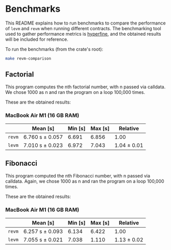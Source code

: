# Benchmarks
This README explains how to run benchmarks to compare the performance of `levm` and `revm` when running different contracts. The benchmarking tool used to gather performance metrics is [hyperfine](https://github.com/sharkdp/hyperfine), and the obtained results will be included for reference.

To run the benchmarks (from the crate's root):
```bash
make revm-comparison
```

## Factorial
This program computes the nth factorial number, with n passed via calldata. We chose 1000 as n and ran the program on a loop 100,000 times.

These are the obtained results:

### MacBook Air M1 (16 GB RAM)
|        |     Mean [s]    | Min [s] | Max [s] |  Relative   |
|--------|-----------------|---------|---------|-------------|
| `revm` | 6.760 s ± 0.057 |  6.691  |  6.856  |    1.00     |
| `levm` | 7.010 s ± 0.023 |  6.972  |  7.043  | 1.04 ± 0.01 |

## Fibonacci
This program computed the nth Fibonacci number, with n passed via calldata. Again, we chose 1000 as n and ran the program on a loop 100,000 times.

These are the obtained results:

### MacBook Air M1 (16 GB RAM)
|        |     Mean [s]    | Min [s] | Max [s] |  Relative   |
|--------|-----------------|---------|---------|-------------|
| `revm` | 6.257 s ± 0.093 |  6.134  |  6.422  |    1.00     |
| `levm` | 7.055 s ± 0.021 |  7.038  |  1.110  | 1.13 ± 0.02 |
